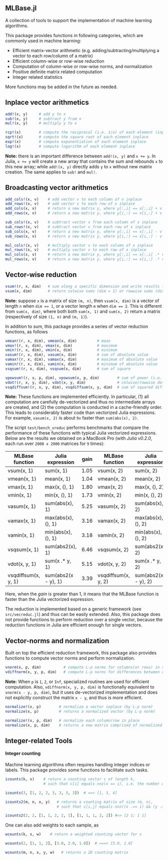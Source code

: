 ## MLBase.jl

A collection of tools to support the implementation of machine learning algorithms.

This package provides functions in following categories, which are commonly used in machine learning:
* Efficient matrix-vector arithmetic (e.g. adding/subtracting/multiplying a vector to each row/column of a matrix)
* Efficient column-wise or row-wise reduction
* Computation of column-wise or row-wise norms, and normalization
* Positive definite matrix related computation
* Integer related statistics

More functions may be added in the future as needed. 

## Inplace vector arithmetics

```julia
add!(x, y)     # add y to x
sub!(x, y)     # subtract y from x
mul!(x, y)     # multiply y to x

rcp!(x)        # compute the reciprocal (i.e. 1/x) of each element (inplace)
sqrt!(x)       # compute the square root of each element inplace
exp!(x)        # compute exponentiation of each element inplace
log!(x)        # compute logarithm of each element inplace
```

**Note:** there is an important difference between ``add!(x, y)`` and ``x += y``. In Julia, ``x += y`` will create a new array that contains the sum and rebounds ``x`` to this new array; while ``add!(x, y)`` directly adds ``y`` to ``x`` without new matrix creation. The same applies to ``sub!`` and ``mul!``.


## Broadcasting vector arithmetics

```julia
add_cols!(x, v)    # add vector v to each column of x inplace
add_rows!(x, v)    # add vector v to each row of x inplace
add_cols(x, v)     # return a new matrix y, where y[:,i] == x[:,i] + v
add_rows(x, v)     # return a new matrix y, where y[i,:] == x[i,:] + v

sub_cols!(x, v)    # subtract vector v from each column of x inplace
sub_rows!(x, v)    # subtract vector v from each row of x inplace
sub_cols(x, v)     # return a new matrix y, where y[:,i] == x[:,i] - v
sub_rows(x, v)     # return a new matrix y, where y[i,:] == x[i,:] - v

mul_cols!(x, v)    # multiply vector v to each column of x inplace
mul_rows!(x, v)    # multiply vector v to each row of x inplace
mul_cols(x, v)     # return a new matrix y, where y[:,i] == x[:,i] .* v
mul_rows(x, v)     # return a new matrix y, where y[i,:] == x[i,:] .* v
```

## Vector-wise reduction

```julia
vsum!(r, x, dim)   # sum along a specific dimension and write results to r
vsum(x, dim)       # return colwise sums (dim = 1) or rowwise sums (dim = 2)
```

**Note:** suppose ``x`` is a matrix of size ``(m, n)``, then ``vsum(x, dim)`` is a vector of length ``n`` when ``dim == 1``, or a vector length ``m`` when ``dim == 2``. This is different from ``sum(x, dim)``, where both both ``sum(x, 1)`` and ``sum(x, 2)`` return a matrix (respectively of size ``(1, n)`` and ``(m, 1)``).

In addition to sum, this package provides a series of vector reduction functions, as follows

```julia
vmean!(r, x, dim), vmean(x, dim)         # mean
vmax!(r, x, dim), vmax(x, dim)           # maximum
vmin!(r, x, dim), vmin(x, dim)           # minimum
vasum!(r, x, dim), vasum(x, dim)         # sum of absolute value
vamax!(r, x, dim), vamax(x, dim)         # maximum of absolute value
vamin!(r, x, dim), vamin(x, dim)         # minimum of absolute value
vsqsum!(r, x, dim), vsqsum(x, dim)       # sum of square

vpowsum!(r, x, p, dim), vpowsum(x, p, dim)        # sum of power (i.e. x^p)
vdot!(r, x, y, dim), vdot(x, y, dim)              # colwise/rowwise dot product
vsqdiffsum!(r, x, y, dim), vsqdiffsum(x, y, dim)  # sum of squared differences
```

**Note:** These functions are implemented efficiently. In particular, (1) all computation are carefully de-vectorized and thus no intermediate arrays are created, and (2) the computation is conducted in a cache-friendly order. This leads to considerably faster code than vectorized Julia expressions. For example, ``vasum(x, 2)`` is about ``9x`` faster than ``sum(abs(x), 2)``.

The script ``test/bench_vreduc`` performs benchmarks that compare the performance of these functions with typical Julia vectorized expressions. Below are the results we obtained on a MacBook Pro (with *Julia v0.2.0*, each run over ``2000 x 2000`` matrices for ``9`` times):

| MLBase function | Julia expression    | gain | MLBase function | Julia expression    | gain |
|-----------------|---------------------|------|-----------------|---------------------|------|
| vsum(x, 1)      | sum(x, 1)           | 1.05 | vsum(x, 2)      | sum(x, 2)           | 5.84 |
| vmean(x, 1)     | mean(x, 1)          | 1.04 | vmean(x, 2)     | mean(x, 2)          | 5.96 |
| vmax(x, 1)      | max(x, (), 1)       | 1.80 | vmax(x, 2)      | max(x, (), 2)       | 3.07 |
| vmin(x, 1)      | min(x, (), 1)       | 1.73 | vmin(x, 2)      | min(x, (), 2)       | 3.37 |
| vasum(x, 1)     | sum(abs(x), 1)      | 5.25 | vasum(x, 2)     | sum(abs(x), 2)      | 9.15 |
| vamax(x, 1)     | max(abs(x), (), 1)  | 3.16 | vamax(x, 2)     | max(abs(x), (), 2)  | 4.46 |
| vamin(x, 1)     | min(abs(x), (), 1)  | 3.18 | vamin(x, 2)     | min(abs(x), (), 2)  | 4.40 |
| vsqsum(x, 1)    | sum(abs2(x), 1)     | 6.46 | vsqsum(x, 2)    | sum(abs2(x), 2)     | 9.28 |
| vdot(x, y, 1)   | sum(x .* y, 1)      | 5.15 | vdot(x, y, 2)   | sum(x .* y, 2)      | 8.91 |
| vsqdiffsum(x, y, 1) | sum(abs2(x - y), 1) | 3.39 | vsqdiffsum(x, y, 2) | sum(abs2(x - y), 2) | 5.11 |

Here, when the *gain* is greater than 1, it means that the MLBase function is faster than the Julia vectorized expression.

The reduction is implemented based on a generic framework (see ``src/vecreduc.jl``) and thus can be easily extended. Also, this package does not provide functions to perform reduction over a single vector, because the reduction functions in Julia are efficient enough for single vectors.

## Vector-norms and normalization

Built on top the efficient reduction framework, this package also provides functions to compute vector norms and perform normalization.

```julia
vnorm(x, p, dim)          # compute L-p norms for columns(or rows) in x
vdiffnorm(x, y, p, dim)   # compute L-p norms for differences between columns/rows in x and y
```

**Note:** When ``p`` is ``1``, ``2``, or ``Inf``, specialized routines are used for efficient computation. Also, ``vdiffnorm(x, y, p, dim)`` is functionally equivalent to ``vnorm(x - y, p, dim)``, but it uses de-vectorized implementation and does not explicitly construct the matrix ``x - y``, and thus is more efficient.

```julia
normalize!(x, p)        # normalize a vector inplace (by L-p norm)
normalize(x, p)         # returns a normalized vector (by L-p norm)

normalize!(x, p, dim)   # normalize each column/row in place
normalize(x, p, dim)    # returns a new matrix comprised of normalized columns/rows
```


## Integer-related Tools

#### Integer counting

Machine learning algorithms often requires handling integer indices or labels. This package provides some functions to facilitate such tasks.

```julia
icounts(k, x)    # return a counting vector c of length k, 
                 # such that c[i] equals nnz(x == i), i.e. the number of times i appears in x

icounts(3, [1, 2, 2, 3, 3, 3, 3])  # ==> [1, 3, 4]

icounts2(m, n, x, y)   # returns a counting matrix of size (m, n),
                       # such that c[i,j] equals nnz((x .== i) && (y .== j))

icounts2(2, 2, [1, 1, 2, 2, 1], [1, 1, 1, 2, 2]) #=> [2 1; 1 1]
```

One can also add weights to each sample, as

```julia
wcounts(k, x, w)    # return a weighted counting vector for x

wcounts(2, [1, 1, 2], [3.0, 2.0, 1.0])  # ===> [5.0, 1.0]

wcounts(m, n, x, y, w)   # returns a 2D counting matrix
```





















